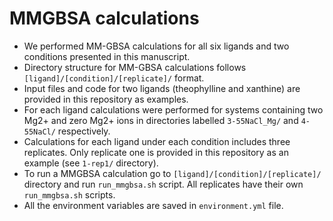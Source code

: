 # MMGBSA calculations

- We performed MM-GBSA calculations for all six ligands and two conditions presented in this manuscript.
- Directory structure for MM-GBSA calculations follows `[ligand]/[condition]/[replicate]/` format. 
- Input files and code for two ligands (theophylline and xanthine) are provided in this repository as examples.
- For each ligand calculations were performed for systems containing two Mg2+ and zero Mg2+ ions in directories labelled `3-55NaCl_Mg/` and `4-55NaCl/` respectively.
- Calculations for each ligand under each condition includes three replicates. Only replicate one is provided in this repository as an example (see `1-rep1/` directory).  
- To run a MMGBSA calculation go to `[ligand]/[condition]/[replicate]/` directory and run `run_mmgbsa.sh` script. All replicates have their own `run_mmgbsa.sh` scripts.
- All the environment variables are saved in `environment.yml` file.
